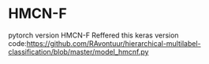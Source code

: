 # HMCN-F
pytorch version HMCN-F
Reffered this keras version code:https://github.com/RAvontuur/hierarchical-multilabel-classification/blob/master/model_hmcnf.py
